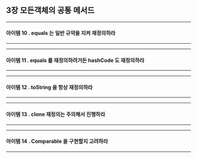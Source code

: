 ## 3장 모든객체의 공통 메서드


------------------
#### 아이템 10 . equals 는 일반 규약을 지켜 재정의하라

------------------

------------------
#### 아이템 11 . equals 를 재정의하려거든 hashCode 도 재정의하라

------------------

------------------
#### 아이템 12 . toString 을 항상 재정의하라


------------------

------------------
#### 아이템 13 . clone 재정의는 주의해서 진행하라


------------------

------------------
#### 아이템 14 . Comparable 을 구현할지 고려하라


------------------


